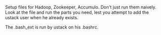 Setup files for Hadoop, Zookeeper, Accumulo.  Don't just run them naively.  Look at the file and run the parts you need, lest you attempt to add the ustack user when he already exists.

The .bash_ext is run by ustack on his .bashrc.

